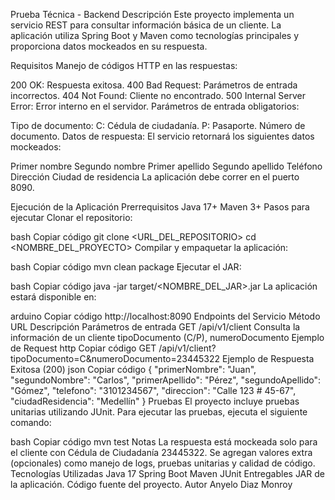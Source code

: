 Prueba Técnica - Backend
Descripción
Este proyecto implementa un servicio REST para consultar información básica de un cliente. La aplicación utiliza Spring Boot y Maven como tecnologías principales y proporciona datos mockeados en su respuesta.

Requisitos
Manejo de códigos HTTP en las respuestas:

200 OK: Respuesta exitosa.
400 Bad Request: Parámetros de entrada incorrectos.
404 Not Found: Cliente no encontrado.
500 Internal Server Error: Error interno en el servidor.
Parámetros de entrada obligatorios:

Tipo de documento:
C: Cédula de ciudadanía.
P: Pasaporte.
Número de documento.
Datos de respuesta: El servicio retornará los siguientes datos mockeados:

Primer nombre
Segundo nombre
Primer apellido
Segundo apellido
Teléfono
Dirección
Ciudad de residencia
La aplicación debe correr en el puerto 8090.

Ejecución de la Aplicación
Prerrequisitos
Java 17+
Maven 3+
Pasos para ejecutar
Clonar el repositorio:

bash
Copiar código
git clone <URL_DEL_REPOSITORIO>
cd <NOMBRE_DEL_PROYECTO>
Compilar y empaquetar la aplicación:

bash
Copiar código
mvn clean package
Ejecutar el JAR:

bash
Copiar código
java -jar target/<NOMBRE_DEL_JAR>.jar
La aplicación estará disponible en:

arduino
Copiar código
http://localhost:8090
Endpoints del Servicio
Método	URL	Descripción	Parámetros de entrada
GET	/api/v1/client	Consulta la información de un cliente	tipoDocumento (C/P), numeroDocumento
Ejemplo de Request
http
Copiar código
GET /api/v1/client?tipoDocumento=C&numeroDocumento=23445322
Ejemplo de Respuesta Exitosa (200)
json
Copiar código
{
  "primerNombre": "Juan",
  "segundoNombre": "Carlos",
  "primerApellido": "Pérez",
  "segundoApellido": "Gómez",
  "telefono": "3101234567",
  "direccion": "Calle 123 # 45-67",
  "ciudadResidencia": "Medellín"
}
Pruebas
El proyecto incluye pruebas unitarias utilizando JUnit. Para ejecutar las pruebas, ejecuta el siguiente comando:

bash
Copiar código
mvn test
Notas
La respuesta está mockeada solo para el cliente con Cédula de Ciudadanía 23445322.
Se agregan valores extra (opcionales) como manejo de logs, pruebas unitarias y calidad de código.
Tecnologías Utilizadas
Java 17
Spring Boot
Maven
JUnit
Entregables
JAR de la aplicación.
Código fuente del proyecto.
Autor
Anyelo Diaz Monroy
